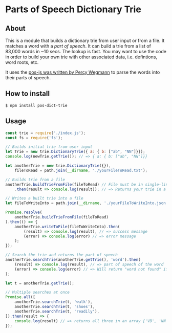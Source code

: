 # Parts of Speech Dictionary Trie

## About

This is a module that builds a dictionary trie from user input or from a file. It matches
a word with a *part of speech*. It can build a trie from a list of 83,000 words in ~10 secs. 
The lookup is fast. You may want to use the code in order to build your own trie with other
associated data, i.e. defintions, word roots, etc.

It uses the [pos-js was written by Percy Wegmann](https://github.com/neopunisher/pos-js) 
to parse the words into their parts of speech.

## How to install

`$ npm install pos-dict-trie`

## Usage

```js
const trie = require('./index.js');
const fs = require('fs');

// Builds initial trie from user input
let Trie = new trie.DictionaryTrie({ a: { b: ["ab", "NN"]}});
console.log(newTrie.getTrie()); // => { a: { b: ["ab", "NN"]}}

let anotherTrie = new trie.DictionaryTrie({}),
	fileToRead = path.join(__dirname, './yourFileToRead.txt');

// Builds trie from a file
anotherTrie.buildTrieFromFile(fileToRead) // File must be in single-lined format
	.then(result => console.log(result)); // => Returns your trie in a JSON string

// Writes a built trie into a file
let fileToWriteInto = path.join(__dirname, './yourFileToWriteInto.json');

Promise.resolve(
	anotherTrie.buildTrieFromFile(fileToRead)
).then(() => {
	anotherTrie.writeToFile(fileToWriteInto).then(
		(result) => console.log(result), // => success message 
		(error) => console.log(error) // => error message
	);
});

// Search the trie and returns the part of speech
anotherTrie.searchTrie(anotherTrie.getTrie(), 'word').then( 
	(result) => console.log(result), // => part of speech of the word
	(error) => console.log(error) // => Will return "word not found" if not
);

let t = anotherTrie.getTrie();

// Multiple searches at once
Promise.all([
	anotherTrie.searchTrie(t, 'walk'),
	anotherTrie.searchTrie(t, 'shoes'),
	anotherTrie.searchTrie(t, 'readily'),
]).then(result => {
	console.log(result) // => returns all three in an array ['VB', 'NN', 'RB']
});
```